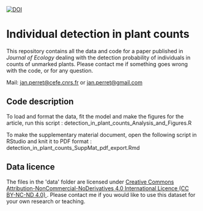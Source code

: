 
[![DOI](https://zenodo.org/badge/516378133.svg)](https://zenodo.org/badge/latestdoi/516378133)

# Individual detection in plant counts

This repository contains all the data and code for a paper published in *Journal of Ecology* dealing with the detection probability of individuals in counts of unmarked plants. Please contact me if something goes wrong with the code, or for any question.

Mail: [jan.perret@cefe.cnrs.fr](mailto:jan.perret@cefe.cnrs.fr) or [jan.perret@gmail.com](mailto:jan.perret@gmail.com)


## Code description

To load and format the data, fit the model and make the figures for the article, run this script : detection_in_plant_counts_Analysis_and_Figures.R 

To make the supplementary material document, open the following script in RStudio and knit it to PDF format : detection_in_plant_counts_SuppMat_pdf_export.Rmd

## Data licence

The files in the 'data' folder are licensed under [Creative Commons Attribution-NonCommercial-NoDerivatives 4.0 International Licence (CC BY-NC-ND 4.0) ](https://creativecommons.org/licenses/by-nc-nd/4.0/legalcode). Please contact me if you would like to use this dataset for your own research or teaching.

